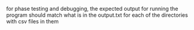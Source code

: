 for phase testing and debugging, the expected output for running the program should match what is in the output.txt for each of the directories with csv files in them 